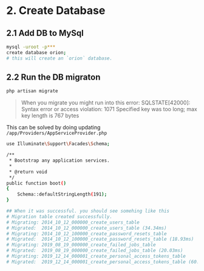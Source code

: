 # 2. Create Database

## 2.1 Add DB to MySql

```sh
mysql -uroot -p***
create database orion;
# this will create an `orion` database.
```

## 2.2 Run the DB migraton

```sh
php artisan migrate
```

> When you migrate you might run into this error: SQLSTATE[42000]: Syntax error or access violation: 1071 Specified key was too long; max key length is 767 bytes

This can be solved by doing updating `/app/Providers/AppServiceProvider.php`

```sh
use Illuminate\Support\Facades\Schema;

/**
 * Bootstrap any application services.
 *
 * @return void
 */
public function boot()
{
    Schema::defaultStringLength(191);
}

## When it was successful. you should see somehing like this
# Migration table created successfully.
# Migrating: 2014_10_12_000000_create_users_table
# Migrated:  2014_10_12_000000_create_users_table (34.34ms)
# Migrating: 2014_10_12_100000_create_password_resets_table
# Migrated:  2014_10_12_100000_create_password_resets_table (18.93ms)
# Migrating: 2019_08_19_000000_create_failed_jobs_table
# Migrated:  2019_08_19_000000_create_failed_jobs_table (20.03ms)
# Migrating: 2019_12_14_000001_create_personal_access_tokens_table
# Migrated:  2019_12_14_000001_create_personal_access_tokens_table (60.10ms)
```

